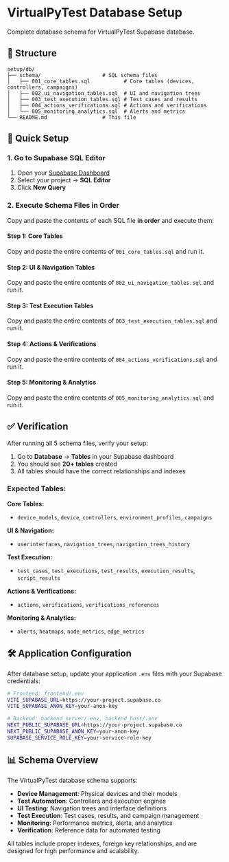 # VirtualPyTest Database Setup

Complete database schema for VirtualPyTest Supabase database.

## 📁 Structure

```
setup/db/
├── schema/                    # SQL schema files
│   ├── 001_core_tables.sql           # Core tables (devices, controllers, campaigns)
│   ├── 002_ui_navigation_tables.sql  # UI and navigation trees  
│   ├── 003_test_execution_tables.sql # Test cases and results
│   ├── 004_actions_verifications.sql # Actions and verifications
│   └── 005_monitoring_analytics.sql  # Alerts and metrics
└── README.md                  # This file
```

## 🚀 Quick Setup

### 1. Go to Supabase SQL Editor

1. Open your [Supabase Dashboard](https://app.supabase.com)
2. Select your project → **SQL Editor**
3. Click **New Query**

### 2. Execute Schema Files in Order

Copy and paste the contents of each SQL file **in order** and execute them:

#### Step 1: Core Tables
Copy and paste the entire contents of `001_core_tables.sql` and run it.

#### Step 2: UI & Navigation Tables  
Copy and paste the entire contents of `002_ui_navigation_tables.sql` and run it.

#### Step 3: Test Execution Tables
Copy and paste the entire contents of `003_test_execution_tables.sql` and run it.

#### Step 4: Actions & Verifications
Copy and paste the entire contents of `004_actions_verifications.sql` and run it.

#### Step 5: Monitoring & Analytics
Copy and paste the entire contents of `005_monitoring_analytics.sql` and run it.

## ✅ Verification

After running all 5 schema files, verify your setup:

1. Go to **Database** → **Tables** in your Supabase dashboard
2. You should see **20+ tables** created
3. All tables should have the correct relationships and indexes

### Expected Tables:

**Core Tables:**
- `device_models`, `device`, `controllers`, `environment_profiles`, `campaigns`

**UI & Navigation:**
- `userinterfaces`, `navigation_trees`, `navigation_trees_history`

**Test Execution:**
- `test_cases`, `test_executions`, `test_results`, `execution_results`, `script_results`

**Actions & Verifications:**
- `actions`, `verifications`, `verifications_references`

**Monitoring & Analytics:**
- `alerts`, `heatmaps`, `node_metrics`, `edge_metrics`

## 🛠️ Application Configuration

After database setup, update your application `.env` files with your Supabase credentials:

```bash
# Frontend: frontend/.env
VITE_SUPABASE_URL=https://your-project.supabase.co
VITE_SUPABASE_ANON_KEY=your-anon-key

# Backend: backend_server/.env, backend_host/.env  
NEXT_PUBLIC_SUPABASE_URL=https://your-project.supabase.co
NEXT_PUBLIC_SUPABASE_ANON_KEY=your-anon-key
SUPABASE_SERVICE_ROLE_KEY=your-service-role-key
```

## 📊 Schema Overview

The VirtualPyTest database schema supports:

- **Device Management**: Physical devices and their models
- **Test Automation**: Controllers and execution engines  
- **UI Testing**: Navigation trees and interface definitions
- **Test Execution**: Test cases, results, and campaign management
- **Monitoring**: Performance metrics, alerts, and analytics
- **Verification**: Reference data for automated testing

All tables include proper indexes, foreign key relationships, and are designed for high performance and scalability. 